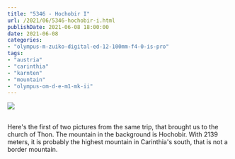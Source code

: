 ```yaml
---
title: "5346 - Hochobir I"
url: /2021/06/5346-hochobir-i.html
publishDate: 2021-06-08 18:00:00
date: 2021-06-08
categories:
- "olympus-m-zuiko-digital-ed-12-100mm-f4-0-is-pro"
tags:
- "austria"
- "carinthia"
- "karnten"
- "mountain"
- "olympus-om-d-e-m1-mk-ii"
---
```

<div class="container">
<div class="center"><a target="_blank" href="https://d25zfm9zpd7gm5.cloudfront.net/1200x1200/2019/20190427_131346_lr.jpg"><img class="webfeedsFeaturedVisual" src="https://d25zfm9zpd7gm5.cloudfront.net/0600x0600/2019/20190427_131346_lr.jpg" /></a></div>
</div>
<br />

Here's the first of two pictures from the same trip, that
brought us to the church of Thon. The mountain in the
background is Hochobir. With 2139 meters, it is probably the
highest mountain in Carinthia's south, that is not a border
mountain.
